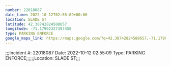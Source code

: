 ```yaml
---
number: 22018087
date_time: 2022-10-12T02:55:09+00:00
location: SLADE ST
latitude: 42.38742824588657
longitude: -71.17902327397458
type: PARKING ENFORCE
google_maps_link: https://maps.google.com/?q=42.38742824588657,-71.17902327397458
---
```


;;;Incident #: 22018087  Date: 2022-10-12 02:55:09   Type: PARKING ENFORCE;;;;;;Location: SLADE ST;;;

